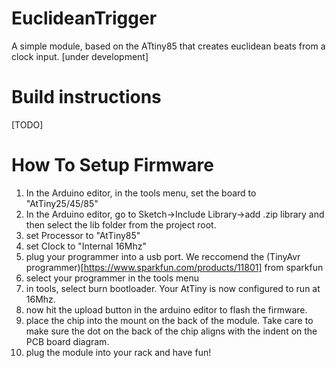 # EuclideanTrigger
A simple module, based on the ATtiny85 that creates euclidean beats from a clock input. [under development]

# Build instructions

[TODO]


# How To Setup Firmware

1. In the Arduino editor, in the tools menu, set the board to "AtTiny25/45/85"
2. In the Arduino editor, go to Sketch->Include Library->add .zip library and then select the lib folder from the project root.
3. set Processor to "AtTiny85"
4. set Clock to "Internal 16Mhz"
5. plug your programmer into a usb port. We reccomend the (TinyAvr programmer)[https://www.sparkfun.com/products/11801] from sparkfun
6. select your programmer in the tools menu
7. in tools, select burn bootloader. Your AtTiny is now configured to run at 16Mhz.
8. now hit the upload button in the arduino editor to flash the firmware.
9. place the chip into the mount on the back of the module. Take care to make sure the dot on the back of the chip aligns with the indent on the PCB board diagram.
10. plug the module into your rack and have fun!


